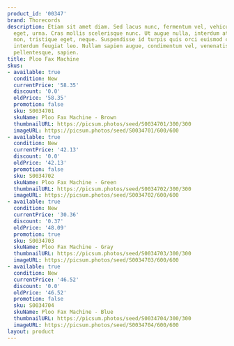 ```yaml
---
product_id: '00347'
brand: Thorecords
description: Etiam sit amet diam. Sed lacus nunc, fermentum vel, vehicula in, imperdiet
  eget, urna. Cras mollis scelerisque nunc. Ut augue nulla, interdum at, adipiscing
  non, tristique eget, neque. Suspendisse id turpis quis orci euismod consequat. Donec
  interdum feugiat leo. Nullam sapien augue, condimentum vel, venenatis id, rhoncus
  pellentesque, sapien.
title: Ploo Fax Machine
skus:
- available: true
  condition: New
  currentPrice: '58.35'
  discount: '0.0'
  oldPrice: '58.35'
  promotion: false
  sku: S0034701
  skuName: Ploo Fax Machine - Brown
  thumbnailURL: https://picsum.photos/seed/S0034701/300/300
  imageURL: https://picsum.photos/seed/S0034701/600/600
- available: true
  condition: New
  currentPrice: '42.13'
  discount: '0.0'
  oldPrice: '42.13'
  promotion: false
  sku: S0034702
  skuName: Ploo Fax Machine - Green
  thumbnailURL: https://picsum.photos/seed/S0034702/300/300
  imageURL: https://picsum.photos/seed/S0034702/600/600
- available: true
  condition: New
  currentPrice: '30.36'
  discount: '0.37'
  oldPrice: '48.09'
  promotion: true
  sku: S0034703
  skuName: Ploo Fax Machine - Gray
  thumbnailURL: https://picsum.photos/seed/S0034703/300/300
  imageURL: https://picsum.photos/seed/S0034703/600/600
- available: true
  condition: New
  currentPrice: '46.52'
  discount: '0.0'
  oldPrice: '46.52'
  promotion: false
  sku: S0034704
  skuName: Ploo Fax Machine - Blue
  thumbnailURL: https://picsum.photos/seed/S0034704/300/300
  imageURL: https://picsum.photos/seed/S0034704/600/600
layout: product
---
```

